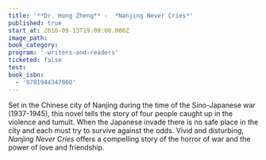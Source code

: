 ```yaml
---
title: '**Dr. Hong Zheng** -  *Nanjing Never Cries*'
published: true
start_at: 2016-09-13T19:00:00.000Z
image_path:
book_category:
program: '-writers-and-readers'
ticketed: false
test:
book_isbn:
  - '9781944347000'
---
```



Set in the Chinese city of Nanjing during the time of the Sino-Japanese war (1937-1945), this novel tells the story of four people caught up in the violence and tumult. When the Japanese invade there is no safe place in the city and each must try to survive against the odds. Vivid and disturbing, *Nanjing Never Cries* offers a compelling story of the horror of war and the power of love and friendship.